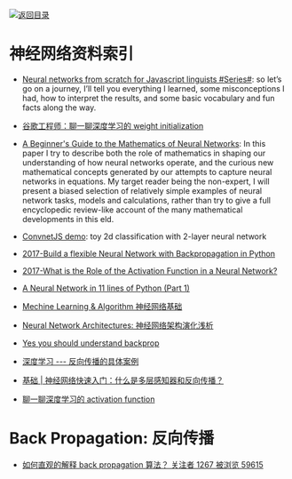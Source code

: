 [![返回目录](https://parg.co/UGo)](https://parg.co/b4z) 
 
 


# 神经网络资料索引

* [Neural networks from scratch for Javascript linguists #Series#](https://parg.co/bNa): so let’s go on a journey, I’ll tell you everything I learned, some misconceptions I had, how to interpret the results, and some basic vocabulary and fun facts along the way.

* [谷歌工程师：聊一聊深度学习的 weight initialization](http://m.leiphone.com/news/201703/3qMp45aQtbxTdzmK.html)

* [A Beginner's Guide to the Mathematics of Neural Networks](http://citeseerx.ist.psu.edu/viewdoc/download?doi=10.1.1.161.3556&rep=rep1&type=pdf): In this paper I try to describe both the role of mathematics in shaping our understanding of how neural networks operate, and the curious new mathematical concepts generated by our attempts to capture neural networks in equations. My target reader being the non-expert, I will present a biased selection of relatively simple examples of neural network tasks, models and calculations, rather than try to give a full encyclopedic review-like account of the many mathematical developments in this eld.

- [ConvnetJS demo](http://cs.stanford.edu/people/karpathy/convnetjs/demo/classify2d.html): toy 2d classification with 2-layer neural network

- [2017-Build a flexible Neural Network with Backpropagation in Python](https://parg.co/b2W)

- [2017-What is the Role of the Activation Function in a Neural Network?](http://www.kdnuggets.com/2016/08/role-activation-function-neural-network.html)

- [A Neural Network in 11 lines of Python (Part 1)](http://iamtrask.github.io/2015/07/12/basic-python-network/)

- [Mechine Learning & Algorithm 神经网络基础](http://www.cnblogs.com/maybe2030/p/5597716.html)

- [Neural Network Architectures: 神经网络架构演化浅析](http://culurciello.github.io/tech/2016/06/04/nets.html)

- [Yes you should understand backprop](https://medium.com/@karpathy/yes-you-should-understand-backprop-e2f06eab496b#.nafnz3ycy)

- [深度学习 --- 反向传播的具体案例](https://zhuanlan.zhihu.com/p/23270674)

- [基础 | 神经网络快速入门：什么是多层感知器和反向传播？](http://mp.weixin.qq.com/s?__biz=MzA3MzI4MjgzMw==&mid=2650720758&idx=1&sn=3004c425e0d427f4900a182d74bed31d&chksm=871b0d88b06c849e951469ae1ed54e5f66074d6322eb6681c85727bb8199154709c04c48c034&mpshare=1&scene=23&srcid=1125vMg6l3RZKirGuqd1sVSF#rd)

- [聊一聊深度学习的 activation function](https://zhuanlan.zhihu.com/p/25110450)

# Back Propagation: 反向传播

* [如何直观的解释 back propagation 算法？ 关注者 1267 被浏览 59615](https://www.zhihu.com/question/27239198)
